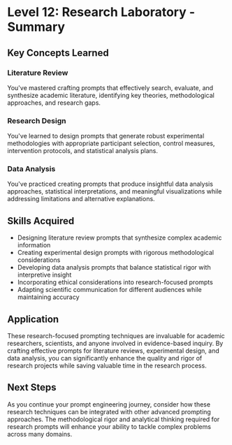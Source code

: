 # Level 12: Research Laboratory - Summary

## Key Concepts Learned

### Literature Review
You've mastered crafting prompts that effectively search, evaluate, and synthesize academic literature, identifying key theories, methodological approaches, and research gaps.

### Research Design
You've learned to design prompts that generate robust experimental methodologies with appropriate participant selection, control measures, intervention protocols, and statistical analysis plans.

### Data Analysis
You've practiced creating prompts that produce insightful data analysis approaches, statistical interpretations, and meaningful visualizations while addressing limitations and alternative explanations.

## Skills Acquired
- Designing literature review prompts that synthesize complex academic information
- Creating experimental design prompts with rigorous methodological considerations
- Developing data analysis prompts that balance statistical rigor with interpretive insight
- Incorporating ethical considerations into research-focused prompts
- Adapting scientific communication for different audiences while maintaining accuracy

## Application
These research-focused prompting techniques are invaluable for academic researchers, scientists, and anyone involved in evidence-based inquiry. By crafting effective prompts for literature reviews, experimental design, and data analysis, you can significantly enhance the quality and rigor of research projects while saving valuable time in the research process.

## Next Steps
As you continue your prompt engineering journey, consider how these research techniques can be integrated with other advanced prompting approaches. The methodological rigor and analytical thinking required for research prompts will enhance your ability to tackle complex problems across many domains.
